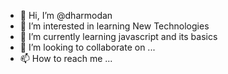 - 👋 Hi, I’m @dharmodan
- 👀 I’m interested in learning New Technologies
- 🌱 I’m currently learning javascript and its basics
- 💞️ I’m looking to collaborate on ...
- 📫 How to reach me ...

<!---
dharmodan/dharmodan is a ✨ special ✨ repository because its `README.md` (this file) appears on your GitHub profile.
You can click the Preview link to take a look at your changes.
--->
